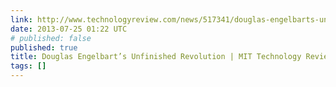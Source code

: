 ```yaml
---
link: http://www.technologyreview.com/news/517341/douglas-engelbarts-unfinished-revolution/
date: 2013-07-25 01:22 UTC
# published: false
published: true
title: Douglas Engelbart’s Unfinished Revolution | MIT Technology Review
tags: []
---
```



